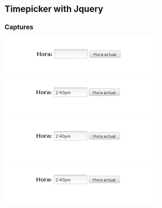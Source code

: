 # Timepicker with Jquery

## Captures

![1.png](captures/1.png "1.png")
![2.png](captures/2.png "2.png")
![2.png](captures/2.png "2.png")
![2.png](captures/2.png "2.png")